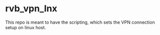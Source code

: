 # rvb_vpn_lnx
This repo is meant to have the scripting, which sets the VPN connection setup on linux host.

